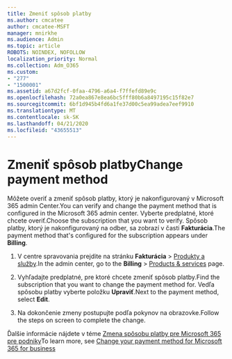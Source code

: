 ```yaml
---
title: Zmeniť spôsob platby
ms.author: cmcatee
author: cmcatee-MSFT
manager: mnirkhe
ms.audience: Admin
ms.topic: article
ROBOTS: NOINDEX, NOFOLLOW
localization_priority: Normal
ms.collection: Adm_O365
ms.custom:
- "277"
- "1500001"
ms.assetid: a67d2fcf-0faa-4796-a6a4-f7ffefd89e9c
ms.openlocfilehash: 72a0ea867e8ea6bc5fff80b6a8497195c15f82e7
ms.sourcegitcommit: 6bf1d945b4fd6a1fe37d00c5ea99adea7eef9910
ms.translationtype: MT
ms.contentlocale: sk-SK
ms.lasthandoff: 04/21/2020
ms.locfileid: "43655513"
---
```

# <a name="change-payment-method"></a><span data-ttu-id="5c63b-102">Zmeniť spôsob platby</span><span class="sxs-lookup"><span data-stu-id="5c63b-102">Change payment method</span></span>

<span data-ttu-id="5c63b-103">Môžete overiť a zmeniť spôsob platby, ktorý je nakonfigurovaný v Microsoft 365 admin Center.</span><span class="sxs-lookup"><span data-stu-id="5c63b-103">You can verify and change the payment method that is configured in the Microsoft 365 admin center.</span></span> <span data-ttu-id="5c63b-104">Vyberte predplatné, ktoré chcete overiť.</span><span class="sxs-lookup"><span data-stu-id="5c63b-104">Choose the subscription that you want to verify.</span></span> <span data-ttu-id="5c63b-105">Spôsob platby, ktorý je nakonfigurovaný na odber, sa zobrazí v časti **Fakturácia**.</span><span class="sxs-lookup"><span data-stu-id="5c63b-105">The payment method that's configured for the subscription appears under **Billing**.</span></span>
  
1. <span data-ttu-id="5c63b-106">V centre spravovania prejdite na stránku **Fakturácia** \> [Produkty a služby](https://go.microsoft.com/fwlink/p/?linkid=842054).</span><span class="sxs-lookup"><span data-stu-id="5c63b-106">In the admin center, go to the **Billing** \> [Products & services](https://go.microsoft.com/fwlink/p/?linkid=842054) page.</span></span>

2. <span data-ttu-id="5c63b-107">Vyhľadajte predplatné, pre ktoré chcete zmeniť spôsob platby.</span><span class="sxs-lookup"><span data-stu-id="5c63b-107">Find the subscription that you want to change the payment method for.</span></span> <span data-ttu-id="5c63b-108">Vedľa spôsobu platby vyberte položku **Upraviť**.</span><span class="sxs-lookup"><span data-stu-id="5c63b-108">Next to the payment method, select **Edit**.</span></span>

3. <span data-ttu-id="5c63b-109">Na dokončenie zmeny postupujte podľa pokynov na obrazovke.</span><span class="sxs-lookup"><span data-stu-id="5c63b-109">Follow the steps on screen to complete the change.</span></span>

<span data-ttu-id="5c63b-110">Ďalšie informácie nájdete v téme [Zmena spôsobu platby pre Microsoft 365 pre podniky](https://docs.microsoft.com/office365/admin/subscriptions-and-billing/change-payment-method)</span><span class="sxs-lookup"><span data-stu-id="5c63b-110">To learn more, see  [Change your payment method for Microsoft 365 for business](https://docs.microsoft.com/office365/admin/subscriptions-and-billing/change-payment-method)</span></span>